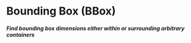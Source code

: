 Bounding Box (BBox)
===================

##### Find bounding box dimensions either within or surrounding arbitrary containers